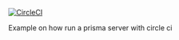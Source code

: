 [![CircleCI](https://circleci.com/gh/w0wka91/prisma-circleci.svg?style=svg)](https://circleci.com/gh/w0wka91/prisma-circleci)

Example on how run a prisma server with circle ci
